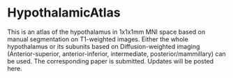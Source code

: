 # HypothalamicAtlas

This is an atlas of the hypothalamus in 1x1x1mm MNI space based on manual segmentation on T1-weighted images.
Either the whole hypothalamus or its subunits based on Diffusion-weighted imaging (Anterior-superior, anterior-inferior, intermediate, posterior/mammillary) can be used.
The corresponding paper is submitted. Updates will be posted here.

